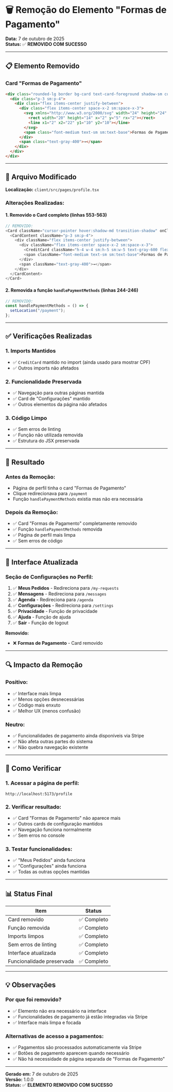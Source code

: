 # 🗑️ Remoção do Elemento "Formas de Pagamento"

**Data:** 7 de outubro de 2025  
**Status:** ✅ **REMOVIDO COM SUCESSO**

---

## 📋 Elemento Removido

### Card "Formas de Pagamento"
```html
<div class="rounded-lg border bg-card text-card-foreground shadow-sm cursor-pointer hover:shadow-md transition-shadow">
  <div class="p-3 sm:p-4">
    <div class="flex items-center justify-between">
      <div class="flex items-center space-x-2 sm:space-x-3">
        <svg xmlns="http://www.w3.org/2000/svg" width="24" height="24" viewBox="0 0 24 24" fill="none" stroke="currentColor" stroke-width="2" stroke-linecap="round" stroke-linejoin="round" class="lucide lucide-credit-card h-4 w-4 sm:h-5 sm:w-5 text-gray-600 flex-shrink-0">
          <rect width="20" height="14" x="2" y="5" rx="2"></rect>
          <line x1="2" x2="22" y1="10" y2="10"></line>
        </svg>
        <span class="font-medium text-sm sm:text-base">Formas de Pagamento</span>
      </div>
      <span class="text-gray-400">→</span>
    </div>
  </div>
</div>
```

---

## 📁 Arquivo Modificado

**Localização:** `client/src/pages/profile.tsx`

### Alterações Realizadas:

#### 1. Removido o Card completo (linhas 553-563)
```typescript
// REMOVIDO:
<Card className="cursor-pointer hover:shadow-md transition-shadow" onClick={handlePaymentMethods}>
  <CardContent className="p-3 sm:p-4">
    <div className="flex items-center justify-between">
      <div className="flex items-center space-x-2 sm:space-x-3">
        <CreditCard className="h-4 w-4 sm:h-5 sm:w-5 text-gray-600 flex-shrink-0" />
        <span className="font-medium text-sm sm:text-base">Formas de Pagamento</span>
      </div>
      <span className="text-gray-400">→</span>
    </div>
  </CardContent>
</Card>
```

#### 2. Removida a função `handlePaymentMethods` (linhas 244-246)
```typescript
// REMOVIDO:
const handlePaymentMethods = () => {
  setLocation("/payment");
};
```

---

## ✅ Verificações Realizadas

### 1. Imports Mantidos
- ✅ `CreditCard` mantido no import (ainda usado para mostrar CPF)
- ✅ Outros imports não afetados

### 2. Funcionalidade Preservada
- ✅ Navegação para outras páginas mantida
- ✅ Card de "Configurações" mantido
- ✅ Outros elementos da página não afetados

### 3. Código Limpo
- ✅ Sem erros de linting
- ✅ Função não utilizada removida
- ✅ Estrutura do JSX preservada

---

## 🎯 Resultado

### Antes da Remoção:
- Página de perfil tinha o card "Formas de Pagamento"
- Clique redirecionava para `/payment`
- Função `handlePaymentMethods` existia mas não era necessária

### Depois da Remoção:
- ✅ Card "Formas de Pagamento" completamente removido
- ✅ Função `handlePaymentMethods` removida
- ✅ Página de perfil mais limpa
- ✅ Sem erros de código

---

## 📱 Interface Atualizada

### Seção de Configurações no Perfil:
1. ✅ **Meus Pedidos** - Redireciona para `/my-requests`
2. ✅ **Mensagens** - Redireciona para `/messages`
3. ✅ **Agenda** - Redireciona para `/agenda`
4. ✅ **Configurações** - Redireciona para `/settings`
5. ✅ **Privacidade** - Função de privacidade
6. ✅ **Ajuda** - Função de ajuda
7. ✅ **Sair** - Função de logout

**Removido:**
- ❌ **Formas de Pagamento** - Card removido

---

## 🔍 Impacto da Remoção

### Positivo:
- ✅ Interface mais limpa
- ✅ Menos opções desnecessárias
- ✅ Código mais enxuto
- ✅ Melhor UX (menos confusão)

### Neutro:
- ✅ Funcionalidades de pagamento ainda disponíveis via Stripe
- ✅ Não afeta outras partes do sistema
- ✅ Não quebra navegação existente

---

## 🧪 Como Verificar

### 1. Acessar a página de perfil:
```
http://localhost:5173/profile
```

### 2. Verificar resultado:
- ✅ Card "Formas de Pagamento" não aparece mais
- ✅ Outros cards de configuração mantidos
- ✅ Navegação funciona normalmente
- ✅ Sem erros no console

### 3. Testar funcionalidades:
- ✅ "Meus Pedidos" ainda funciona
- ✅ "Configurações" ainda funciona
- ✅ Todas as outras opções mantidas

---

## 📊 Status Final

| Item | Status |
|------|--------|
| Card removido | ✅ Completo |
| Função removida | ✅ Completo |
| Imports limpos | ✅ Completo |
| Sem erros de linting | ✅ Completo |
| Interface atualizada | ✅ Completo |
| Funcionalidade preservada | ✅ Completo |

---

## 💡 Observações

### Por que foi removido?
- ✅ Elemento não era necessário na interface
- ✅ Funcionalidades de pagamento já estão integradas via Stripe
- ✅ Interface mais limpa e focada

### Alternativas de acesso a pagamentos:
- ✅ Pagamentos são processados automaticamente via Stripe
- ✅ Botões de pagamento aparecem quando necessário
- ✅ Não há necessidade de página separada de "Formas de Pagamento"

---

**Gerado em:** 7 de outubro de 2025  
**Versão:** 1.0.0  
**Status:** ✅ **ELEMENTO REMOVIDO COM SUCESSO**

